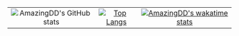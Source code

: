 <!-- ### <img src="https://media.giphy.com/media/hvRJCLFzcasrR4ia7z/giphy.gif" width="25px"> Hi, I'm Yu Di -->


| | | |
| :--: | :--: | :--: |
| ![AmazingDD's GitHub stats](https://github-readme-stats.vercel.app/api?username=AmazingDD&show_icons=true&theme=vue&hide_border=true) |[![Top Langs](https://github-readme-stats.vercel.app/api/top-langs/?username=AmazingDD&layout=compact&hide_border=true)](https://github.com/AmazingDD/github-readme-stats)| [![AmazingDD's wakatime stats](https://github-readme-stats.vercel.app/api/wakatime?username=amazingDD&hide_border=true)](https://github.com/amazingDD/github-readme-stats) |




<!--
**AmazingDD/AmazingDD** is a ✨ _special_ ✨ repository because its `README.md` (this file) appears on your GitHub profile.

Here are some ideas to get you started:

- 🔭 I’m currently working on ...
- 🌱 I’m currently learning ...
- 👯 I’m looking to collaborate on ...
- 🤔 I’m looking for help with ...
- 💬 Ask me about ...
-  ...
- 😄 Pronouns: ...
- ⚡ Fun fact: ...
-->

<!-- ### 📖 Publications: -->


<!-- ### 📫 How to reach me:

[![LinkedIN](https://img.shields.io/badge/LinkedIn-0077B5?style=for-the-badge&logo=linkedin&color=%23003140&logoColor=white)](https://www.linkedin.com/in/yudimars/)
 -->
